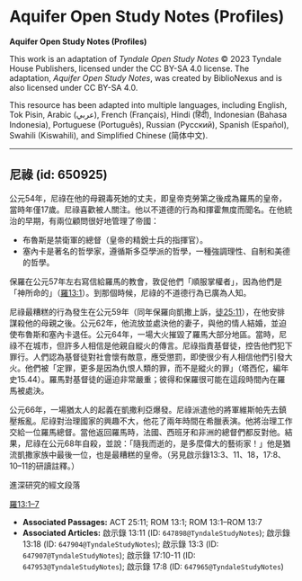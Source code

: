 # Aquifer Open Study Notes (Profiles)

**Aquifer Open Study Notes (Profiles)**

This work is an adaptation of *Tyndale Open Study Notes* © 2023 Tyndale House Publishers, licensed under the CC BY\-SA 4\.0 license. The adaptation, *Aquifer Open Study Notes*, was created by BiblioNexus and is also licensed under CC BY\-SA 4\.0\.

This resource has been adapted into multiple languages, including English, Tok Pisin, Arabic (عربي), French (Français), Hindi (हिंदी), Indonesian (Bahasa Indonesia), Portuguese (Português), Russian (Русский), Spanish (Español), Swahili (Kiswahili), and Simplified Chinese (简体中文).



--------------------------------

## 尼祿 (id: 650925)

公元54年，尼祿在他的母親毒死她的丈夫，即皇帝克勞第之後成為羅馬的皇帝，當時年僅17歲。尼祿喜歡被人關注。他以不道德的行為和揮霍無度而聞名。在他統治的早期，有兩位顧問很好地管理了帝國：

* 布魯斯是禁衛軍的總督（皇帝的精銳士兵的指揮官）。
* 塞內卡是著名的哲學家，遵循斯多亞學派的哲學，一種強調理性、自制和美德的哲學。

保羅在公元57年左右寫信給羅馬的教會，敦促他們「順服掌權者」，因為他們是「神所命的」（[羅13:1](https://ref.ly/Rom13:1)）。到那個時候，尼祿的不道德行為已廣為人知。

尼祿最糟糕的行為發生在公元59年（同年保羅向凱撒上訴，[徒25:11](https://ref.ly/Acts25:11)），在他安排謀殺他的母親之後。公元62年，他流放並處決他的妻子，與他的情人結婚，並迫使布魯斯和塞內卡退任。公元64年，一場大火摧毀了羅馬大部分地區。當時，尼祿不在城市，但許多人相信是他親自縱火的傳言。尼祿指責基督徒，控告他們犯下罪行。人們認為基督徒對社會懷有敵意，應受懲罰，即使很少有人相信他們引發大火。他們被「定罪，更多是因為仇恨人類的罪，而不是縱火的罪」（塔西佗，編年史15\.44）。羅馬對基督徒的逼迫非常嚴重；彼得和保羅很可能在這段時間內在羅馬被處決。

公元66年，一場猶太人的起義在凱撒利亞爆發。尼祿派遣他的將軍維斯帕先去鎮壓叛亂。尼祿對治理國家的興趣不大，他花了兩年時間在希臘表演。他將治理工作交給一位羅馬總督。當他返回羅馬時，法國、西班牙和非洲的總督們都反對他。結果，尼祿在公元68年自殺，並說：「隨我而逝的，是多麼偉大的藝術家！」他是猶流凱撒家族中最後一位，也是最糟糕的皇帝。（另見啟示錄13:3、11、18，17:8、10–11的研讀註釋。）

進深研究的經文段落

[羅13:1–7](https://ref.ly/Rom13:1-Rom13:7)

* **Associated Passages:** ACT 25:11; ROM 13:1; ROM 13:1–ROM 13:7
* **Associated Articles:** 啟示錄 13:11 (ID: `647898@TyndaleStudyNotes`); 啟示錄 13:18 (ID: `647904@TyndaleStudyNotes`); 啟示錄 13:3 (ID: `647907@TyndaleStudyNotes`); 啟示錄 17:10-11 (ID: `647953@TyndaleStudyNotes`); 啟示錄 17:8 (ID: `647965@TyndaleStudyNotes`)

